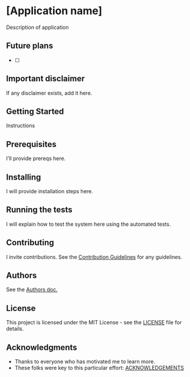 # [Application name] 

Description of application

## Future plans

- [ ] 

## Important disclaimer

If any disclaimer exists, add it here.

## Getting Started

Instructions

## Prerequisites

I'll provide prereqs here.

## Installing

I will provide installation steps here.

## Running the tests

I will explain how to test the system here using the automated tests.

## Contributing

I invite contributions.  See the [Contribution Guidelines](CONTRIBUTING.md) for any guidelines.

## Authors

See the [Authors doc.](AUTHORS.md)

## License

This project is licensed under the MIT License - see the [LICENSE](LICENSE) file for details.

## Acknowledgments

* Thanks to everyone who has motivated me to learn more.
* These folks were key to this particular effort: [ACKNOWLEDGEMENTS](ACKNOWLEDGEMENTS.md)

